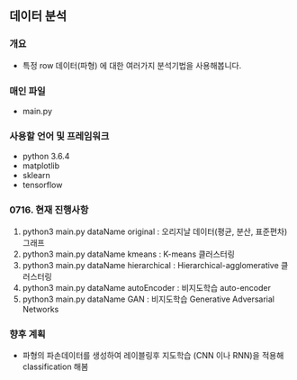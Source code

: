 ## 데이터 분석 ##

### 개요 ###
- 특정 row 데이터(파형) 에 대한 여러가지 분석기법을 사용해봅니다.

### 매인 파일 ###
- main.py

### 사용할 언어 및 프레임워크 ###
- python 3.6.4
- matplotlib
- sklearn
- tensorflow

### 0716. 현재 진행사항 ###
1. python3 main.py dataName original : 오리지날 데이터(평균, 분산, 표준편차) 그래프 
2. python3 main.py dataName kmeans : K-means 클러스터링
3. python3 main.py dataName hierarchical : Hierarchical-agglomerative 클러스터링
4. python3 main.py dataName autoEncoder : 비지도학습 auto-encoder
5. python3 main.py dataName GAN : 비지도학습 Generative Adversarial Networks


### 향후 계획 ###
- 파형의 파손데이터를 생성하여 레이블링후 지도학습 (CNN 이나 RNN)을 적용해 classification 해봄
